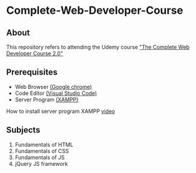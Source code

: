 # Complete-Web-Developer-Course

## About

This repository refers to attending the Udemy course <a href="https://www.udemy.com/certificate/UC-746ab2c2-ffdf-4834-9fe1-1e75ff33ea7a/" alt="_blank">"The Complete Web Developer Course 2.0"</a>

## Prerequisites
<ul>
    <li>
        Web Browser
        <a href="https://www.google.com/chrome" alt="_blank">
            (Google chrome)
        </a>
    </li>
    <li>
        Code Editor
        <a href="https://code.visualstudio.com/download" alt="_blank">
            (Visual Studio Code)
        </a>
    </li>
    <li>
        Server Program
        <a href="https://www.apachefriends.org/download.html" alt="_blank">
            (XAMPP)
        </a>
    </li>
</ul>

<p>How to install server program XAMPP <a href="https://www.youtube.com/embed/mXdpCRgR-xE" alt="_blank">video</a></p>

## Subjects
<ol>
    <li>Fundamentals of HTML</li>
    <li>Fundamentals of CSS </li>
    <li>Fundamentals of JS  </li>
    <li>jQuery JS framework </li>
</ol>
